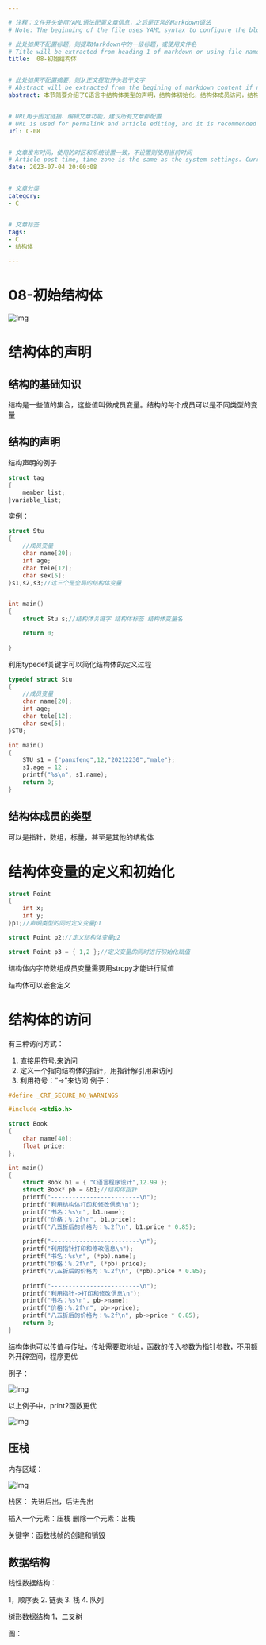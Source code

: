 ```yaml
---

# 注释：文件开头使用YAML语法配置文章信息，之后是正常的Markdown语法
# Note: The beginning of the file uses YAML syntax to configure the blog meta data, followed by the normal Markdown syntax.

# 此处如果不配置标题，则提取Markdown中的一级标题，或使用文件名
# Title will be extracted from heading 1 of markdown or using file name if not configured here.
title:  08-初始结构体


# 此处如果不配置摘要，则从正文提取开头若干文字
# Abstract will be extracted from the begining of markdown content if not configured here.
abstract: 本节简要介绍了C语言中结构体类型的声明，结构体初始化，结构体成员访问，结构体传参的方法，后续章节中将继续对结构体进行深入学习。


# URL用于固定链接、编辑文章功能，建议所有文章都配置
# URL is used for permalink and article editing, and it is recommended to be configured.
url: C-08


# 文章发布时间，使用的时区和系统设置一致，不设置则使用当前时间
# Article post time, time zone is the same as the system settings. Current time will be used if not configured here.
date: 2023-07-04 20:00:08


# 文章分类
category:
- C


# 文章标签
tags:
- C
- 结构体

---
```


# 08-初始结构体

![Img](./FILES/08-初始结构体.md/img-20221230000913.png)


# 结构体的声明

## 结构的基础知识

结构是一些值的集合，这些值叫做成员变量。结构的每个成员可以是不同类型的变量

## 结构的声明

结构声明的例子

```C
struct tag
{
	member_list;
}variable_list;
```

实例：

```C
struct Stu
{
	//成员变量
	char name[20];
	int age;
	char tele[12];
	char sex[5];
}s1,s2,s3;//这三个是全局的结构体变量


int main()
{
	struct Stu s;//结构体关键字 结构体标签 结构体变量名

	return 0;
		
}
```

利用typedef关键字可以简化结构体的定义过程
```C
typedef struct Stu
{
	//成员变量
	char name[20];
	int age;
	char tele[12];
	char sex[5];
}STU;

int main()
{
	STU s1 = {"panxfeng",12,"20212230","male"};
	s1.age = 12 ;
	printf("%s\n", s1.name);
	return 0;
}
```


## 结构体成员的类型

可以是指针，数组，标量，甚至是其他的结构体

# 结构体变量的定义和初始化

```C
struct Point
{
	int x;
	int y;
}p1;//声明类型的同时定义变量p1

struct Point p2;//定义结构体变量p2

struct Point p3 = { 1,2 };//定义变量的同时进行初始化赋值

```


结构体内字符数组成员变量需要用strcpy才能进行赋值

结构体可以嵌套定义

# 结构体的访问

有三种访问方式：
1. 直接用符号\.来访问
2. 定义一个指向结构体的指针，用指针解引用来访问
3. 利用符号：“->”来访问
例子：

```C
#define _CRT_SECURE_NO_WARNINGS

#include <stdio.h>

struct Book
{
	char name[40];
	float price;
};

int main()
{
	struct Book b1 = { "C语言程序设计",12.99 };
	struct Book* pb = &b1;//结构体指针
	printf("-------------------------\n");
	printf("利用结构体打印和修改信息\n");
	printf("书名：%s\n", b1.name);
	printf("价格：%.2f\n", b1.price);
	printf("八五折后的价格为：%.2f\n", b1.price * 0.85);
 
	printf("-------------------------\n");
	printf("利用指针打印和修改信息\n");
	printf("书名：%s\n", (*pb).name);
	printf("价格：%.2f\n", (*pb).price);
	printf("八五折后的价格为：%.2f\n", (*pb).price * 0.85);
 
	printf("-------------------------\n");
	printf("利用指针->打印和修改信息\n");
	printf("书名：%s\n", pb->name);
	printf("价格：%.2f\n", pb->price);
	printf("八五折后的价格为：%.2f\n", pb->price * 0.85);
	return 0;
}
```

结构体也可以传值与传址，传址需要取地址，函数的传入参数为指针参数，不用额外开辟空间，程序更优 

例子：

![Img](./FILES/08-初始结构体.md/img-20221230133243.png)

以上例子中，print2函数更优

![Img](./FILES/08-初始结构体.md/img-20221230133329.png)



## 压栈

内存区域：

![Img](./FILES/08-初始结构体.md/img-20221230133852.png)


栈区：
先进后出，后进先出

插入一个元素：压栈
删除一个元素：出栈


关键字：函数栈帧的创建和销毁




## 数据结构

线性数据结构：

1，顺序表
2. 链表
3. 栈
4. 队列

树形数据结构
1，二叉树

图：

































